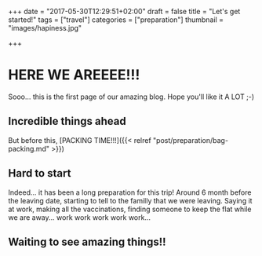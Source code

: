 +++
date = "2017-05-30T12:29:51+02:00"
draft = false
title = "Let's get started!"
tags = ["travel"]
categories = ["preparation"]
thumbnail = "images/hapiness.jpg"

+++

# HERE WE AREEEE!!!

Sooo... this is the first page of our amazing blog. Hope you'll like it A LOT ;-)

## Incredible things ahead
But before this, [PACKING TIME!!!]({{< relref "post/preparation/bag-packing.md" >}})

## Hard to start

Indeed... it has been a long preparation for this trip! Around 6 month before the leaving date, starting to tell to the familly that we were leaving.
Saying it at work, making all the vaccinations, finding someone to keep the flat while we are away... work work work work work...
## Waiting to see amazing things!!

